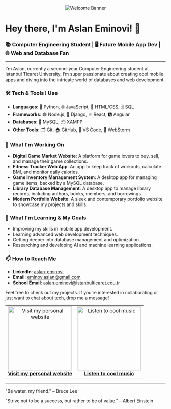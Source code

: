<p align="center">
  <img src="https://github.com/BrunnerLivio/brunnerlivio/raw/master/images/welcome.png?raw=true" alt="Welcome Banner" />
</p>

# Hey there, I'm Aslan Eminovi! 👋

### 📚 Computer Engineering Student | 🖥️ Future Mobile App Dev | 🌐 Web and Database Fan

---

I'm Aslan, currently a second-year Computer Engineering student at Istanbul Ticaret University. I’m super passionate about creating cool mobile apps and diving into the intricate world of databases and web development.

### 🛠️ Tech & Tools I Use

- **Languages**: 🐍 Python, 🌐 JavaScript, 🎨 HTML/CSS, 🗄️ SQL
- **Frameworks**: 🟢 Node.js, 🌿 Django, ⚛️ React, 🅰️ Angular
- **Databases**: 🐬 MySQL, 📦 XAMPP
- **Other Tools**: 🗂️ Git, 🏠 GitHub, 🔧 VS Code, 🚀 WebStorm

### 🔭 What I'm Working On

- **Digital Game Market Website**: A platform for game lovers to buy, sell, and manage their game collections.
- **Fitness Tracker Web App**: An app to keep track of workouts, calculate BMI, and monitor daily calories.
- **Game Inventory Management System**: A desktop app for managing game items, backed by a MySQL database.
- **Library Database Management**: A desktop app to manage library records, including authors, books, members, and borrowings.
- **Modern Portfolio Website**: A sleek and contemporary portfolio website to showcase my projects and skills.

### 🌱 What I'm Learning & My Goals

- Improving my skills in mobile app development.
- Learning advanced web development techniques.
- Getting deeper into database management and optimization.
- Researching and developing AI and machine learning applications.

### 📫 How to Reach Me

- **LinkedIn**: [aslan-eminovi](https://www.linkedin.com/in/aslan-eminovi/)
- **Email**: eminoviaslan@gmail.com
- **School Email**: aslan.eminovi@istanbulticaret.edu.tr

Feel free to check out my projects. If you’re interested in collaborating or just want to chat about tech, drop me a message!

<table align="center">
  <tr>
    <td align="center">
      <a href="https://www.example.com" target="_blank">
        <img src="https://github.com/BrunnerLivio/brunnerlivio/raw/master/images/globe.gif" alt="Visit my personal website" width="200" height="200" />
        <br />
        <strong>Visit my personal website</strong>
      </a>
    </td>
    <td align="center">
      <a href="https://www.youtube.com/watch?v=9ytiyD_QA2s&list=RD9ytiyD_QA2s&start_radio=1" target="_blank">
        <img src="https://github.com/BrunnerLivio/brunnerlivio/raw/master/images/music.gif" alt="Listen to cool music" width="200" height="200" />
        <br />
        <strong>Listen to cool music</strong>
      </a>
    </td>
  </tr>
</table>

---

"Be water, my friend." – Bruce Lee

"Strive not to be a success, but rather to be of value." – Albert Einstein
